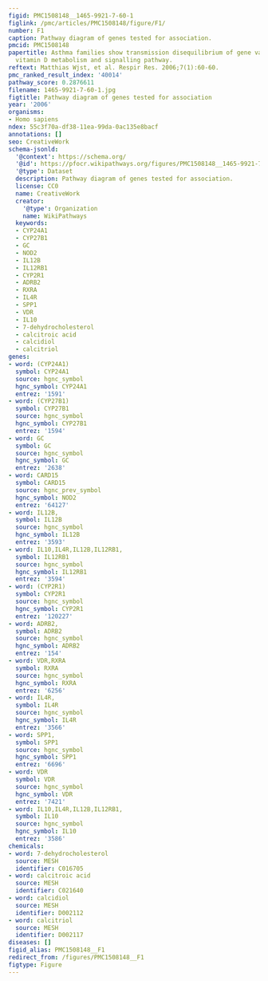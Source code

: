 ```yaml
---
figid: PMC1508148__1465-9921-7-60-1
figlink: /pmc/articles/PMC1508148/figure/F1/
number: F1
caption: Pathway diagram of genes tested for association.
pmcid: PMC1508148
papertitle: Asthma families show transmission disequilibrium of gene variants in the
  vitamin D metabolism and signalling pathway.
reftext: Matthias Wjst, et al. Respir Res. 2006;7(1):60-60.
pmc_ranked_result_index: '40014'
pathway_score: 0.2876611
filename: 1465-9921-7-60-1.jpg
figtitle: Pathway diagram of genes tested for association
year: '2006'
organisms:
- Homo sapiens
ndex: 55c3f70a-df38-11ea-99da-0ac135e8bacf
annotations: []
seo: CreativeWork
schema-jsonld:
  '@context': https://schema.org/
  '@id': https://pfocr.wikipathways.org/figures/PMC1508148__1465-9921-7-60-1.html
  '@type': Dataset
  description: Pathway diagram of genes tested for association.
  license: CC0
  name: CreativeWork
  creator:
    '@type': Organization
    name: WikiPathways
  keywords:
  - CYP24A1
  - CYP27B1
  - GC
  - NOD2
  - IL12B
  - IL12RB1
  - CYP2R1
  - ADRB2
  - RXRA
  - IL4R
  - SPP1
  - VDR
  - IL10
  - 7-dehydrocholesterol
  - calcitroic acid
  - calcidiol
  - calcitriol
genes:
- word: (CYP24A1)
  symbol: CYP24A1
  source: hgnc_symbol
  hgnc_symbol: CYP24A1
  entrez: '1591'
- word: (CYP27B1)
  symbol: CYP27B1
  source: hgnc_symbol
  hgnc_symbol: CYP27B1
  entrez: '1594'
- word: GC
  symbol: GC
  source: hgnc_symbol
  hgnc_symbol: GC
  entrez: '2638'
- word: CARD15
  symbol: CARD15
  source: hgnc_prev_symbol
  hgnc_symbol: NOD2
  entrez: '64127'
- word: IL12B,
  symbol: IL12B
  source: hgnc_symbol
  hgnc_symbol: IL12B
  entrez: '3593'
- word: IL10,IL4R,IL12B,IL12RB1,
  symbol: IL12RB1
  source: hgnc_symbol
  hgnc_symbol: IL12RB1
  entrez: '3594'
- word: (CYP2R1)
  symbol: CYP2R1
  source: hgnc_symbol
  hgnc_symbol: CYP2R1
  entrez: '120227'
- word: ADRB2,
  symbol: ADRB2
  source: hgnc_symbol
  hgnc_symbol: ADRB2
  entrez: '154'
- word: VDR,RXRA
  symbol: RXRA
  source: hgnc_symbol
  hgnc_symbol: RXRA
  entrez: '6256'
- word: IL4R,
  symbol: IL4R
  source: hgnc_symbol
  hgnc_symbol: IL4R
  entrez: '3566'
- word: SPP1,
  symbol: SPP1
  source: hgnc_symbol
  hgnc_symbol: SPP1
  entrez: '6696'
- word: VDR
  symbol: VDR
  source: hgnc_symbol
  hgnc_symbol: VDR
  entrez: '7421'
- word: IL10,IL4R,IL12B,IL12RB1,
  symbol: IL10
  source: hgnc_symbol
  hgnc_symbol: IL10
  entrez: '3586'
chemicals:
- word: 7-dehydrocholesterol
  source: MESH
  identifier: C016705
- word: calcitroic acid
  source: MESH
  identifier: C021640
- word: calcidiol
  source: MESH
  identifier: D002112
- word: calcitriol
  source: MESH
  identifier: D002117
diseases: []
figid_alias: PMC1508148__F1
redirect_from: /figures/PMC1508148__F1
figtype: Figure
---
```

